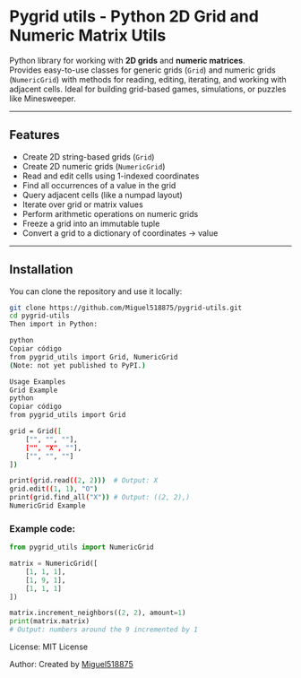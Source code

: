 # Pygrid utils - Python 2D Grid and Numeric Matrix Utils

Python library for working with **2D grids** and **numeric matrices**.  
Provides easy-to-use classes for generic grids (`Grid`) and numeric grids (`NumericGrid`) with methods for reading, editing, iterating, and working with adjacent cells. Ideal for building grid-based games, simulations, or puzzles like Minesweeper.

---

## Features

- Create 2D string-based grids (`Grid`)
- Create 2D numeric grids (`NumericGrid`)
- Read and edit cells using 1-indexed coordinates
- Find all occurrences of a value in the grid
- Query adjacent cells (like a numpad layout)
- Iterate over grid or matrix values
- Perform arithmetic operations on numeric grids
- Freeze a grid into an immutable tuple
- Convert a grid to a dictionary of coordinates → value

---

## Installation

You can clone the repository and use it locally:

```bash
git clone https://github.com/Miguel518875/pygrid-utils.git
cd pygrid-utils
Then import in Python:

python
Copiar código
from pygrid_utils import Grid, NumericGrid
(Note: not yet published to PyPI.)

Usage Examples
Grid Example
python
Copiar código
from pygrid_utils import Grid

grid = Grid([
    ["", "", ""],
    ["", "X", ""],
    ["", "", ""]
])

print(grid.read((2, 2)))  # Output: X
grid.edit((1, 1), "O")
print(grid.find_all("X")) # Output: ((2, 2),)
NumericGrid Example
```
### Example code:
```python
from pygrid_utils import NumericGrid

matrix = NumericGrid([
    [1, 1, 1],
    [1, 9, 1],
    [1, 1, 1]
])

matrix.increment_neighbors((2, 2), amount=1)
print(matrix.matrix)
# Output: numbers around the 9 incremented by 1
```
License:
MIT License

Author:
Created by [Miguel518875](https://github.com/Miguel518875)
